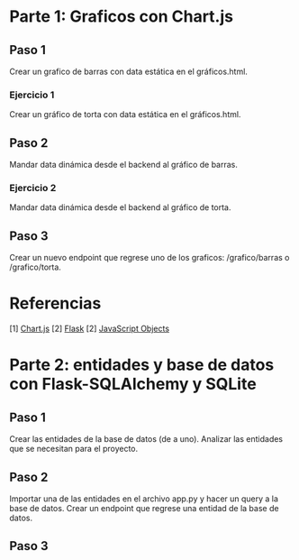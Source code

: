 # Parte 1: Graficos con Chart.js

## Paso 1

Crear un grafico de barras con data estática en el gráficos.html.

### Ejercicio 1

Crear un gráfico de torta con data estática en el gráficos.html.

## Paso 2

Mandar data dinámica desde el backend al gráfico de barras.

### Ejercicio 2

Mandar data dinámica desde el backend al gráfico de torta.

## Paso 3

Crear un nuevo endpoint que regrese uno de los graficos: /grafico/barras o /grafico/torta.

# Referencias

[1] [Chart.js](https://www.chartjs.org/)
[2] [Flask](https://flask.palletsprojects.com/en/2.2.x/)
[2] [JavaScript Objects](https://es.javascript.info/object)

# Parte 2: entidades y base de datos con Flask-SQLAlchemy y SQLite

## Paso 1

Crear las entidades de la base de datos (de a uno).
Analizar las entidades que se necesitan para el proyecto.

## Paso 2

Importar una de las entidades en el archivo app.py y hacer un query a la base de datos.
Crear un endpoint que regrese una entidad de la base de datos.

## Paso 3
